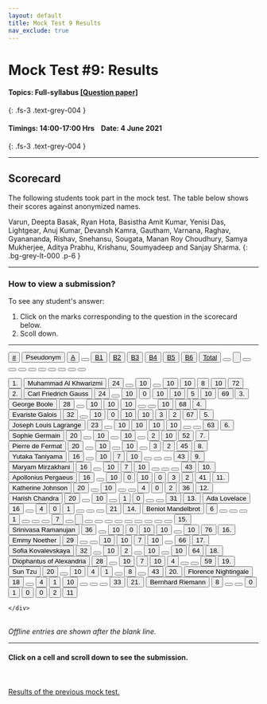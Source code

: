 ```yaml
---
layout: default
title: Mock Test 9 Results
nav_exclude: true
---
```



#  Mock Test #9: Results

#### Topics: Full-syllabus  [[Question paper]](/docs/mock_test/009_june_4_full)
{: .fs-3 .text-grey-004 }


#### Timings: 14:00-17:00 Hrs &nbsp;&nbsp;  Date: 4 June 2021
{: .fs-3 .text-grey-004 }

---


## Scorecard


The following students took part in the mock test. The table below shows their scores against anonymized names.


Varun, Deepta Basak, Ryan Hota,  Basistha Amit Kumar,  Yenisi Das,  Lightgear,  Anuj Kumar,  Devansh Kamra,  Gautham,  Varnana,
Raghav,  Gyanananda,  Rishav,  Snehansu,  Sougata,  Manan Roy Choudhury,  Samya Mukherjee,  Aditya Prabhu,  Krishanu,
Soumyadeep and Sanjay Sharma.
{: .bg-grey-lt-000 .p-6 }


---

### How to view a submission?

To see any student's answer:

1. Click on the marks corresponding to the question in the scorecard below.
2. Scoll down.


---

  <div class="markpalette">
      <div class="markpalette-keys">

<button class="markbutton white"><u>#</u></button>
<input type="button" class="markbutton white" value="Pseudonym"/>
<button class="markbutton white"><u>A</u></button>
<button class="markbutton white"></button>
<button class="markbutton white"><u>B1</u></button>
<button class="markbutton white"><u>B2</u></button>
<button class="markbutton white"><u>B3</u></button>
<button class="markbutton white"><u>B4</u></button>
<button class="markbutton white"><u>B5</u></button>
<button class="markbutton white"><u>B6</u></button>
<button class="markbutton white"><u>Total</u></button>
<button class="markbutton white"></button>
<input type="button" class="markbutton white" value=""/>
<button class="markbutton white" ></button>
<button class="markbutton white"></button>
<button class="markbutton white"></button>
<button class="markbutton white"></button>
<button class="markbutton white"></button>
<button class="markbutton white"></button>
<button class="markbutton white"></button>
<button class="markbutton white"></button>
<button class="markbutton white"></button>



<button class="markbutton rank">1. </button>
<input type="button" class="markbutton white" value="Muhammad Al Khwarizmi"/>
<button class="markbutton blank" onclick = "markdisplay('Muhammad_Al_Khwarizmi/PartA',9)">24</button>
<button class="button white"></button>
<button class="markbutton right" onclick = "markdisplay('Muhammad_Al_Khwarizmi/B1',9)">10</button>
<button class="button blank"></button>
<button class="markbutton right" onclick = "markdisplay('Muhammad_Al_Khwarizmi/B3',9)">10</button>
<button class="markbutton right" onclick = "markdisplay('Muhammad_Al_Khwarizmi/B4',9)">10</button>
<button class="markbutton right" onclick = "markdisplay('Muhammad_Al_Khwarizmi/B5',9)">8</button>
<button class="markbutton right" onclick = "markdisplay('Muhammad_Al_Khwarizmi/B6',9)">10</button>
<button class="markbutton total">72</button>
<button class="markbutton rank">2. </button>
<input type="button" class="markbutton white" value="Carl Friedrich Gauss"/>
<button class="markbutton blank" onclick = "markdisplay('Carl_Friedrich_Gauss/PartA',9)">24</button>
<button class="button white"></button>
<button class="markbutton right" onclick = "markdisplay('Carl_Friedrich_Gauss/B1',9)">10</button>
<button class="markbutton wrong" onclick = "markdisplay('Carl_Friedrich_Gauss/B2',9)">0</button>
<button class="markbutton right" onclick = "markdisplay('Carl_Friedrich_Gauss/B3',9)">10</button>
<button class="markbutton right" onclick = "markdisplay('Carl_Friedrich_Gauss/B4',9)">10</button>
<button class="markbutton right" onclick = "markdisplay('Carl_Friedrich_Gauss/B5',9)">5</button>
<button class="markbutton right" onclick = "markdisplay('Carl_Friedrich_Gauss/B6',9)">10</button>
<button class="markbutton total">69</button>
<button class="markbutton rank">3. </button>
<input type="button" class="markbutton white" value="George Boole"/>
<button class="markbutton blank" onclick = "markdisplay('George_Boole/PartA',9)">28</button>
<button class="button white"></button>
<button class="markbutton right" onclick = "markdisplay('George_Boole/B1',9)">10</button>
<button class="markbutton right" onclick = "markdisplay('George_Boole/B2',9)">10</button>
<button class="markbutton right" onclick = "markdisplay('George_Boole/B3',9)">10</button>
<button class="button blank"></button>
<button class="button blank"></button>
<button class="markbutton right" onclick = "markdisplay('George_Boole/B6',9)">10</button>
<button class="markbutton total">68</button>
<button class="markbutton rank">4. </button>
<input type="button" class="markbutton white" value="Evariste Galois"/>
<button class="markbutton blank" onclick = "markdisplay('Evariste_Galois/PartA',9)">32</button>
<button class="button white"></button>
<button class="markbutton right" onclick = "markdisplay('Evariste_Galois/B1',9)">10</button>
<button class="markbutton wrong" onclick = "markdisplay('Evariste_Galois/B2',9)">0</button>
<button class="markbutton right" onclick = "markdisplay('Evariste_Galois/B3',9)">10</button>
<button class="markbutton right" onclick = "markdisplay('Evariste_Galois/B4',9)">10</button>
<button class="markbutton wrong" onclick = "markdisplay('Evariste_Galois/B5',9)">3</button>
<button class="markbutton wrong" onclick = "markdisplay('Evariste_Galois/B6',9)">2</button>
<button class="markbutton total">67</button>
<button class="markbutton rank">5. </button>
<input type="button" class="markbutton white" value="Joseph Louis Lagrange"/>
<button class="markbutton blank" onclick = "markdisplay('Joseph_Louis_Lagrange/PartA',9)">23</button>
<button class="button white"></button>
<button class="markbutton right" onclick = "markdisplay('Joseph_Louis_Lagrange/B1',9)">10</button>
<button class="markbutton right" onclick = "markdisplay('Joseph_Louis_Lagrange/B2',9)">10</button>
<button class="markbutton right" onclick = "markdisplay('Joseph_Louis_Lagrange/B3',9)">10</button>
<button class="markbutton right" onclick = "markdisplay('Joseph_Louis_Lagrange/B4',9)">10</button>
<button class="button blank"></button>
<button class="button blank"></button>
<button class="markbutton total">63</button>
<button class="markbutton rank">6. </button>
<input type="button" class="markbutton white" value="Sophie Germain"/>
<button class="markbutton blank" onclick = "markdisplay('Sophie_Germain/PartA',9)">20</button>
<button class="button white"></button>
<button class="markbutton right" onclick = "markdisplay('Sophie_Germain/B1',9)">10</button>
<button class="button blank"></button>
<button class="markbutton right" onclick = "markdisplay('Sophie_Germain/B3',9)">10</button>
<button class="button blank"></button>
<button class="markbutton wrong" onclick = "markdisplay('Sophie_Germain/B5',9)">2</button>
<button class="markbutton right" onclick = "markdisplay('Sophie_Germain/B6',9)">10</button>
<button class="markbutton total">52</button>
<button class="markbutton rank">7. </button>
<input type="button" class="markbutton white" value="Pierre de Fermat"/>
<button class="markbutton blank" onclick = "markdisplay('Pierre_de_Fermat/PartA',9)">20</button>
<button class="button white"></button>
<button class="markbutton right" onclick = "markdisplay('Pierre_de_Fermat/B1',9)">10</button>
<button class="button blank"></button>
<button class="markbutton right" onclick = "markdisplay('Pierre_de_Fermat/B3',9)">10</button>
<button class="button blank"></button>
<button class="markbutton wrong" onclick = "markdisplay('Pierre_de_Fermat/B5',9)">3</button>
<button class="markbutton wrong" onclick = "markdisplay('Pierre_de_Fermat/B6',9)">2</button>
<button class="markbutton total">45</button>
<button class="markbutton rank">8. </button>
<input type="button" class="markbutton white" value="Yutaka Taniyama"/>
<button class="markbutton blank" onclick = "markdisplay('Yutaka_Taniyama/PartA',9)">16</button>
<button class="button white"></button>
<button class="markbutton right" onclick = "markdisplay('Yutaka_Taniyama/B1',9)">10</button>
<button class="markbutton right" onclick = "markdisplay('Yutaka_Taniyama/B2',9)">7</button>
<button class="markbutton right" onclick = "markdisplay('Yutaka_Taniyama/B3',9)">10</button>
<button class="button blank"></button>
<button class="button blank"></button>
<button class="button blank"></button>
<button class="markbutton total">43</button>
<button class="markbutton rank">9. </button>
<input type="button" class="markbutton white" value="Maryam Mirzakhani"/>
<button class="markbutton blank" onclick = "markdisplay('Maryam_Mirzakhani/PartA',9)">16</button>
<button class="button white"></button>
<button class="markbutton right" onclick = "markdisplay('Maryam_Mirzakhani/B1',9)">10</button>
<button class="markbutton right" onclick = "markdisplay('Maryam_Mirzakhani/B2',9)">7</button>
<button class="markbutton right" onclick = "markdisplay('Maryam_Mirzakhani/B3',9)">10</button>
<button class="button blank"></button>
<button class="button blank"></button>
<button class="button blank"></button>
<button class="markbutton total">43</button>
<button class="markbutton rank">10. </button>
<input type="button" class="markbutton white" value="Apollonius Pergaeus"/>
<button class="markbutton blank" onclick = "markdisplay('Apollonius_Pergaeus/PartA',9)">16</button>
<button class="button white"></button>
<button class="markbutton right" onclick = "markdisplay('Apollonius_Pergaeus/B1',9)">10</button>
<button class="markbutton wrong" onclick = "markdisplay('Apollonius_Pergaeus/B2',9)">0</button>
<button class="markbutton right" onclick = "markdisplay('Apollonius_Pergaeus/B3',9)">10</button>
<button class="markbutton wrong" onclick = "markdisplay('Apollonius_Pergaeus/B4',9)">0</button>
<button class="markbutton wrong" onclick = "markdisplay('Apollonius_Pergaeus/B5',9)">3</button>
<button class="markbutton wrong" onclick = "markdisplay('Apollonius_Pergaeus/B6',9)">2</button>
<button class="markbutton total">41</button>
<button class="markbutton rank">11. </button>
<input type="button" class="markbutton white" value="Katherine Johnson"/>
<button class="markbutton blank" onclick = "markdisplay('Katherine_Johnson/PartA',9)">20</button>
<button class="button white"></button>
<button class="markbutton right" onclick = "markdisplay('Katherine_Johnson/B1',9)">10</button>
<button class="button blank"></button>
<button class="button blank"></button>
<button class="markbutton right" onclick = "markdisplay('Katherine_Johnson/B4',9)">4</button>
<button class="markbutton wrong" onclick = "markdisplay('Katherine_Johnson/B5',9)">0</button>
<button class="markbutton wrong" onclick = "markdisplay('Katherine_Johnson/B6',9)">2</button>
<button class="markbutton total">36</button>
<button class="markbutton rank">12. </button>
<input type="button" class="markbutton white" value="Harish Chandra"/>
<button class="markbutton blank" onclick = "markdisplay('Harish_Chandra/PartA',9)">20</button>
<button class="button white"></button>
<button class="markbutton right" onclick = "markdisplay('Harish_Chandra/B1',9)">10</button>
<button class="button blank"></button>
<button class="markbutton wrong" onclick = "markdisplay('Harish_Chandra/B3',9)">1</button>
<button class="markbutton wrong" onclick = "markdisplay('Harish_Chandra/B4',9)">0</button>
<button class="button blank"></button>
<button class="button blank"></button>
<button class="markbutton total">31</button>
<button class="markbutton rank">13. </button>
<input type="button" class="markbutton white" value="Ada Lovelace"/>
<button class="markbutton blank" onclick = "markdisplay('Ada_Lovelace/PartA',9)">16</button>
<button class="button white"></button>
<button class="markbutton right" onclick = "markdisplay('Ada_Lovelace/B1',9)">4</button>
<button class="markbutton wrong" onclick = "markdisplay('Ada_Lovelace/B2',9)">0</button>
<button class="markbutton wrong" onclick = "markdisplay('Ada_Lovelace/B3',9)">1</button>
<button class="button blank"></button>
<button class="button blank"></button>
<button class="button blank"></button>
<button class="markbutton total">21</button>
<button class="markbutton rank">14. </button>
<input type="button" class="markbutton white" value="Beniot Mandelbrot"/>
<button class="markbutton blank" onclick = "markdisplay('Beniot_Mandelbrot/PartA',9)">6</button>
<button class="button white"></button>
<button class="button blank"></button>
<button class="button blank"></button>
<button class="markbutton wrong" onclick = "markdisplay('Beniot_Mandelbrot/B3',9)">1</button>
<button class="button blank"></button>
<button class="button blank"></button>
<button class="button blank"></button>
<button class="markbutton total">7</button>
<button class="markbutton white"></button>
<input type="button" class="markbutton white" value=""/>
<button class="markbutton white"></button>
<button class="markbutton white"></button>
<button class="markbutton white"></button>
<button class="markbutton white"></button>
<button class="markbutton white"></button>
<button class="markbutton white"></button>
<button class="markbutton white"></button>
<button class="markbutton white"></button>
<button class="markbutton white"></button>
<button class="markbutton rank">15. </button>
<input type="button" class="markbutton white" value="Srinivasa Ramanujan"/>
<button class="markbutton blank" onclick = "markdisplay('Srinivasa_Ramanujan/PartA',9)">36</button>
<button class="button white"></button>
<button class="markbutton right" onclick = "markdisplay('Srinivasa_Ramanujan/B1',9)">10</button>
<button class="markbutton wrong" onclick = "markdisplay('Srinivasa_Ramanujan/B2',9)">0</button>
<button class="markbutton right" onclick = "markdisplay('Srinivasa_Ramanujan/B3',9)">10</button>
<button class="markbutton right" onclick = "markdisplay('Srinivasa_Ramanujan/B4',9)">10</button>
<button class="button blank"></button>
<button class="markbutton right" onclick = "markdisplay('Srinivasa_Ramanujan/B6',9)">10</button>
<button class="markbutton total">76</button>
<button class="markbutton rank">16. </button>
<input type="button" class="markbutton white" value="Emmy Noether"/>
<button class="markbutton blank" onclick = "markdisplay('Emmy_Noether/PartA',9)">29</button>
<button class="button white"></button>
<button class="button blank"></button>
<button class="markbutton right" onclick = "markdisplay('Emmy_Noether/B2',9)">10</button>
<button class="markbutton right" onclick = "markdisplay('Emmy_Noether/B3',9)">10</button>
<button class="markbutton right" onclick = "markdisplay('Emmy_Noether/B4',9)">7</button>
<button class="markbutton right" onclick = "markdisplay('Emmy_Noether/B5',9)">10</button>
<button class="button blank"></button>
<button class="markbutton total">66</button>
<button class="markbutton rank">17. </button>
<input type="button" class="markbutton white" value="Sofia Kovalevskaya"/>
<button class="markbutton blank" onclick = "markdisplay('Sofia_Kovalevskaya/PartA',9)">32</button>
<button class="button white"></button>
<button class="markbutton right" onclick = "markdisplay('Sofia_Kovalevskaya/B1',9)">10</button>
<button class="markbutton wrong" onclick = "markdisplay('Sofia_Kovalevskaya/B2',9)">2</button>
<button class="button blank"></button>
<button class="markbutton right" onclick = "markdisplay('Sofia_Kovalevskaya/B4',9)">10</button>
<button class="button blank"></button>
<button class="markbutton right" onclick = "markdisplay('Sofia_Kovalevskaya/B6',9)">10</button>
<button class="markbutton total">64</button>
<button class="markbutton rank">18. </button>
<input type="button" class="markbutton white" value="Diophantus of Alexandria"/>
<button class="markbutton blank" onclick = "markdisplay('Diophantus_of_Alexandria/PartA',9)">28</button>
<button class="button white"></button>
<button class="markbutton right" onclick = "markdisplay('Diophantus_of_Alexandria/B1',9)">10</button>
<button class="markbutton right" onclick = "markdisplay('Diophantus_of_Alexandria/B2',9)">7</button>
<button class="markbutton right" onclick = "markdisplay('Diophantus_of_Alexandria/B3',9)">10</button>
<button class="markbutton right" onclick = "markdisplay('Diophantus_of_Alexandria/B4',9)">4</button>
<button class="button blank"></button>
<button class="button blank"></button>
<button class="markbutton total">59</button>
<button class="markbutton rank">19. </button>
<input type="button" class="markbutton white" value="Sun Tzu"/>
<button class="markbutton blank" onclick = "markdisplay('Sun_Tzu/PartA',9)">20</button>
<button class="button white"></button>
<button class="markbutton right" onclick = "markdisplay('Sun_Tzu/B1',9)">10</button>
<button class="markbutton right" onclick = "markdisplay('Sun_Tzu/B2',9)">4</button>
<button class="markbutton wrong" onclick = "markdisplay('Sun_Tzu/B3',9)">1</button>
<button class="button blank"></button>
<button class="markbutton right" onclick = "markdisplay('Sun_Tzu/B5',9)">8</button>
<button class="button blank"></button>
<button class="markbutton total">43</button>
<button class="markbutton rank">20. </button>
<input type="button" class="markbutton white" value="Florence Nightingale"/>
<button class="markbutton blank" onclick = "markdisplay('Florence_Nightingale/PartA',9)">18</button>
<button class="button white"></button>
<button class="markbutton right" onclick = "markdisplay('Florence_Nightingale/B1',9)">4</button>
<button class="markbutton wrong" onclick = "markdisplay('Florence_Nightingale/B2',9)">1</button>
<button class="markbutton right" onclick = "markdisplay('Florence_Nightingale/B3',9)">10</button>
<button class="button blank"></button>
<button class="button blank"></button>
<button class="button blank"></button>
<button class="markbutton total">33</button>
<button class="markbutton rank">21. </button>
<input type="button" class="markbutton white" value="Bernhard Riemann"/>
<button class="markbutton blank" onclick = "markdisplay('Bernhard_Riemann/PartA',9)">8</button>
<button class="button white"></button>
<button class="button blank"></button>
<button class="markbutton wrong" onclick = "markdisplay('Bernhard_Riemann/B2',9)">0</button>
<button class="markbutton wrong" onclick = "markdisplay('Bernhard_Riemann/B3',9)">1</button>
<button class="markbutton wrong" onclick = "markdisplay('Bernhard_Riemann/B4',9)">0</button>
<button class="markbutton wrong" onclick = "markdisplay('Bernhard_Riemann/B5',9)">0</button>
<button class="markbutton wrong" onclick = "markdisplay('Bernhard_Riemann/B6',9)">2</button>
<button class="markbutton total">11</button>


    </div>
</div>

<br>
<i>Offline entries are shown after the blank line.</i>

<hr>

<div style="min-height:2px" id="themarktext">
<h4>Click on a cell and scroll down to see the submission.</h4>
</div>


<br>
<br>
<a href="/docs/mock_test/007_may_6_scorecard">Results of the previous mock test.</a>
<br>



